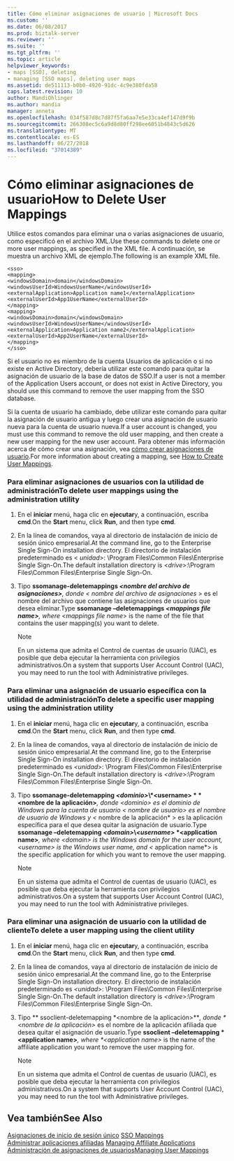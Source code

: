 ```yaml
---
title: Cómo eliminar asignaciones de usuario | Microsoft Docs
ms.custom: ''
ms.date: 06/08/2017
ms.prod: biztalk-server
ms.reviewer: ''
ms.suite: ''
ms.tgt_pltfrm: ''
ms.topic: article
helpviewer_keywords:
- maps [SSO], deleting
- managing [SSO maps], deleting user maps
ms.assetid: de511113-b0b0-4920-91dc-4c9e380fda58
caps.latest.revision: 10
author: MandiOhlinger
ms.author: mandia
manager: anneta
ms.openlocfilehash: 034f587d8c7d87f5fa6aa7e5e33ca4ef147d9f9b
ms.sourcegitcommit: 266308ec5c6a9d8d80ff298ee6051b4843c5d626
ms.translationtype: MT
ms.contentlocale: es-ES
ms.lasthandoff: 06/27/2018
ms.locfileid: "37014389"
---
```

# <a name="how-to-delete-user-mappings"></a><span data-ttu-id="04106-102">Cómo eliminar asignaciones de usuario</span><span class="sxs-lookup"><span data-stu-id="04106-102">How to Delete User Mappings</span></span>
<span data-ttu-id="04106-103">Utilice estos comandos para eliminar una o varias asignaciones de usuario, como especificó en el archivo XML.</span><span class="sxs-lookup"><span data-stu-id="04106-103">Use these commands to delete one or more user mappings, as specified in the XML file.</span></span> <span data-ttu-id="04106-104">A continuación, se muestra un archivo XML de ejemplo.</span><span class="sxs-lookup"><span data-stu-id="04106-104">The following is an example XML file.</span></span>  
  
```  
<sso>  
<mapping>  
<windowsDomain>domain</windowsDomain>   
<windowsUserId>WindowsUserName</windowsUserId>   
<externalApplication>Application name1</externalApplication>   
<externalUserId>App1UserName</externalUserId>   
</mapping>  
<mapping>  
<windowsDomain>domain</windowsDomain>   
<windowsUserId>WindowsUserName</windowsUserId>   
<externalApplication>Application name2</externalApplication>   
<externalUserId>App2UserName</externalUserId>   
</mapping>  
</sso>  
```  
  
 <span data-ttu-id="04106-105">Si el usuario no es miembro de la cuenta Usuarios de aplicación o si no existe en Active Directory, debería utilizar este comando para quitar la asignación de usuario de la base de datos de SSO.</span><span class="sxs-lookup"><span data-stu-id="04106-105">If a user is not a member of the Application Users account, or does not exist in Active Directory, you should use this command to remove the user mapping from the SSO database.</span></span>  
  
 <span data-ttu-id="04106-106">Si la cuenta de usuario ha cambiado, debe utilizar este comando para quitar la asignación de usuario antigua y luego crear una asignación de usuario nueva para la cuenta de usuario nueva.</span><span class="sxs-lookup"><span data-stu-id="04106-106">If a user account is changed, you must use this command to remove the old user mapping, and then create a new user mapping for the new user account.</span></span> <span data-ttu-id="04106-107">Para obtener más información acerca de cómo crear una asignación, vea [cómo crear asignaciones de usuario](../core/how-to-create-user-mappings.md).</span><span class="sxs-lookup"><span data-stu-id="04106-107">For more information about creating a mapping, see [How to Create User Mappings](../core/how-to-create-user-mappings.md).</span></span>  
  
### <a name="to-delete-user-mappings-using-the-administration-utility"></a><span data-ttu-id="04106-108">Para eliminar asignaciones de usuarios con la utilidad de administración</span><span class="sxs-lookup"><span data-stu-id="04106-108">To delete user mappings using the administration utility</span></span>  
  
1. <span data-ttu-id="04106-109">En el **iniciar** menú, haga clic en **ejecutar**y, a continuación, escriba **cmd**.</span><span class="sxs-lookup"><span data-stu-id="04106-109">On the **Start** menu, click **Run**, and then type **cmd**.</span></span>  
  
2. <span data-ttu-id="04106-110">En la línea de comandos, vaya al directorio de instalación de inicio de sesión único empresarial.</span><span class="sxs-lookup"><span data-stu-id="04106-110">At the command line, go to the Enterprise Single Sign-On installation directory.</span></span> <span data-ttu-id="04106-111">El directorio de instalación predeterminado es \< *unidad*\>: \Program Files\Common Files\Enterprise Single Sign-On.</span><span class="sxs-lookup"><span data-stu-id="04106-111">The default installation directory is \<*drive*\>:\Program Files\Common Files\Enterprise Single Sign-On.</span></span>  
  
3. <span data-ttu-id="04106-112">Tipo <strong>ssomanage-deletemappings  *\<nombre del archivo de asignaciones\></strong><em>, donde \<</em> nombre del archivo de asignaciones* \> es el nombre del archivo que contiene las asignaciones de usuarios que desea eliminar.</span><span class="sxs-lookup"><span data-stu-id="04106-112">Type <strong>ssomanage –deletemappings *\<mappings file name\></strong><em>, where \<</em>mappings file name*\> is the name of the file that contains the user mapping(s) you want to delete.</span></span>  
  
   > [!NOTE]
   >  <span data-ttu-id="04106-113">En un sistema que admita el Control de cuentas de usuario (UAC), es posible que deba ejecutar la herramienta con privilegios administrativos.</span><span class="sxs-lookup"><span data-stu-id="04106-113">On a system that supports User Account Control (UAC), you may need to run the tool with Administrative privileges.</span></span>  
  
### <a name="to-delete-a-specific-user-mapping-using-the-administration-utility"></a><span data-ttu-id="04106-114">Para eliminar una asignación de usuario específica con la utilidad de administración</span><span class="sxs-lookup"><span data-stu-id="04106-114">To delete a specific user mapping using the administration utility</span></span>  
  
1. <span data-ttu-id="04106-115">En el **iniciar** menú, haga clic en **ejecutar**y, a continuación, escriba **cmd**.</span><span class="sxs-lookup"><span data-stu-id="04106-115">On the **Start** menu, click **Run**, and then type **cmd**.</span></span>  
  
2. <span data-ttu-id="04106-116">En la línea de comandos, vaya al directorio de instalación de inicio de sesión único empresarial.</span><span class="sxs-lookup"><span data-stu-id="04106-116">At the command line, go to the Enterprise Single Sign-On installation directory.</span></span> <span data-ttu-id="04106-117">El directorio de instalación predeterminado es  *\<unidad*\>: \Program Files\Common Files\Enterprise Single Sign-On.</span><span class="sxs-lookup"><span data-stu-id="04106-117">The default installation directory is *\<drive*\>:\Program Files\Common Files\Enterprise Single Sign-On.</span></span>  
  
3. <span data-ttu-id="04106-118">Tipo **ssomanage-deletemapping  *\<dominio\>*\\*\<username\> *   *\<nombre de la aplicación\>**<em>, donde *\<dominio\></em> es el dominio de Windows para la cuenta de usuario *\< nombre de usuario\>* es el nombre de usuario de Windows y \<* nombre de la aplicación* \> es la aplicación específica para el que desea quitar la asignación de usuario.</span><span class="sxs-lookup"><span data-stu-id="04106-118">Type **ssomanage –deletemapping *\<domain\>*\\*\<username\>* *\<application name\>**<em>, where *\<domain\></em> is the Windows domain for the user account, *\<username\>* is the Windows user name, and \<* application name*\> is the specific application for which you want to remove the user mapping.</span></span>  
  
   > [!NOTE]
   >  <span data-ttu-id="04106-119">En un sistema que admita el Control de cuentas de usuario (UAC), es posible que deba ejecutar la herramienta con privilegios administrativos.</span><span class="sxs-lookup"><span data-stu-id="04106-119">On a system that supports User Account Control (UAC), you may need to run the tool with Administrative privileges.</span></span>  
  
### <a name="to-delete-a-user-mapping-using-the-client-utility"></a><span data-ttu-id="04106-120">Para eliminar una asignación de usuario con la utilidad de cliente</span><span class="sxs-lookup"><span data-stu-id="04106-120">To delete a user mapping using the client utility</span></span>  
  
1. <span data-ttu-id="04106-121">En el **iniciar** menú, haga clic en **ejecutar**y, a continuación, escriba **cmd**.</span><span class="sxs-lookup"><span data-stu-id="04106-121">On the **Start** menu, click **Run**, and then type **cmd**.</span></span>  
  
2. <span data-ttu-id="04106-122">En la línea de comandos, vaya al directorio de instalación de inicio de sesión único empresarial.</span><span class="sxs-lookup"><span data-stu-id="04106-122">At the command line, go to the Enterprise Single Sign-On installation directory.</span></span> <span data-ttu-id="04106-123">El directorio de instalación predeterminado es  *\<unidad*\>: \Program Files\Common Files\Enterprise Single Sign-On.</span><span class="sxs-lookup"><span data-stu-id="04106-123">The default installation directory is *\<drive*\>:\Program Files\Common Files\Enterprise Single Sign-On.</span></span>  
  
3. <span data-ttu-id="04106-124">Tipo ** ssoclient-deletemapping *\<nombre de la aplicación\>**<em>, donde *\<nombre de la aplicación\></em>  es el nombre de la aplicación afiliada que desea quitar el asignación de usuario.</span><span class="sxs-lookup"><span data-stu-id="04106-124">Type **ssoclient –deletemapping *\<application name\>**<em>, where *\<application name\></em> is the name of the affiliate application you want to remove the user mapping for.</span></span>  
  
   > [!NOTE]
   >  <span data-ttu-id="04106-125">En un sistema que admita el Control de cuentas de usuario (UAC), es posible que deba ejecutar la herramienta con privilegios administrativos.</span><span class="sxs-lookup"><span data-stu-id="04106-125">On a system that supports User Account Control (UAC), you may need to run the tool with Administrative privileges.</span></span>  
  
## <a name="see-also"></a><span data-ttu-id="04106-126">Vea también</span><span class="sxs-lookup"><span data-stu-id="04106-126">See Also</span></span>  
 <span data-ttu-id="04106-127">[Asignaciones de inicio de sesión único](../core/sso-mappings.md) </span><span class="sxs-lookup"><span data-stu-id="04106-127">[SSO Mappings](../core/sso-mappings.md) </span></span>  
 <span data-ttu-id="04106-128">[Administrar aplicaciones afiliadas](../core/managing-affiliate-applications.md) </span><span class="sxs-lookup"><span data-stu-id="04106-128">[Managing Affiliate Applications](../core/managing-affiliate-applications.md) </span></span>  
 [<span data-ttu-id="04106-129">Administración de asignaciones de usuarios</span><span class="sxs-lookup"><span data-stu-id="04106-129">Managing User Mappings</span></span>](../core/managing-user-mappings.md)